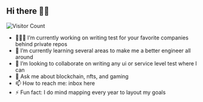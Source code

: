 ## Hi there 👋🏾

![Visitor Count](https://komarev.com/ghpvc/?username=0xBull24&color=green)

- 👨🏾‍💻 I’m currently working on writing test for your favorite companies behind private repos
- 🌱 I’m currently learning several areas to make me a better engineer all around
- 👯 I’m looking to collaborate on writing any ui or service level test where I can
- 💬 Ask me about blockchain, nfts, and gaming
- 📫 How to reach me: inbox here
- ⚡ Fun fact: I do mind mapping every year to layout my goals
